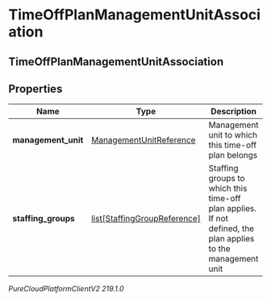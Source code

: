 # TimeOffPlanManagementUnitAssociation

## TimeOffPlanManagementUnitAssociation

## Properties

|Name | Type | Description | Notes|
|------------ | ------------- | ------------- | -------------|
| **management_unit** | [ManagementUnitReference](ManagementUnitReference) | Management unit to which this time-off plan belongs | |
| **staffing_groups** | [list[StaffingGroupReference]](StaffingGroupReference) | Staffing groups to which this time-off plan applies. If not defined, the plan applies to the management unit | [optional] |



_PureCloudPlatformClientV2 219.1.0_
